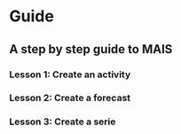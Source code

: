 # Guide

## A step by step guide to MAIS

### Lesson 1: Create an activity 

### Lesson 2: Create a forecast 

### Lesson 3: Create a serie




